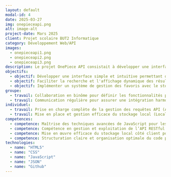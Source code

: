 ```yaml
---
layout: default
modal-id: 4
date: 2025-03-27
img: onepieceapi.png
alt: image-alt
project-date: Mars 2025
client: Projet scolaire BUT2 Informatique
category: Développement Web/API
images:
  - onepieceapi1.png
  - onepieceapi2.png
  - onepieceapi3.png
description: Le projet OnePiece API consistait à développer une interface web permettant d’interagir avec l’API publique "api-onepiece". Cette interface offre à l'utilisateur la possibilité de rechercher des informations détaillées sur les personnages, équipages, bateaux et lieux issus de l'univers de One Piece.  Le projet intégrait trois aspects principaux, la gestion efficace des requêtes vers l'API pour récupérer et afficher des résultats pertinents, l'utilisation du stockage local pour permettre aux utilisateurs d'enregistrer et gérer leurs recherches favorites, ainsi qu'une amélioration globale de l'expérience utilisateur grâce à une interface intuitive et réactive.
objectifs:
  - objectif: Développer une interface simple et intuitive permettant d'exploiter une API publique
  - objectif: Faciliter la recherche et l'affichage dynamique des résultats obtenus via JavaScript et AJAX
  - objectif: Implémenter un système de gestion des favoris avec le stockage local (LocalStorage)
groupe:
  - travail: Collaboration en binôme pour définir les fonctionnalités principales, le choix de l'API et la structuration du projet
  - travail: Communication régulière pour assurer une intégration harmonieuse et la cohérence des éléments du projet
individuel:
  - travail: Prise en charge complète de la gestion des requêtes API (AJAX) et de l’affichage dynamique des résultats
  - travail: Mise en place et gestion efficace du stockage local (LocalStorage) pour les favoris
competences:
  - competence: Maîtrise des techniques avancées de JavaScript pour les appels AJAX et la gestion asynchrone
  - competence: Compétence en gestion et exploitation de l’API RESTful
  - competence: Mise en œuvre efficace du stockage local côté client pour améliorer l'expérience utilisateur
  - competence: Structuration claire et organisation optimale du code pour une meilleure lisibilité et maintenabilité
technologies:
  - name: "HTML5"
  - name: "CSS"
  - name: "JavaScript"
  - name: "JSON"
  - name: "Github"
---
```


